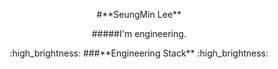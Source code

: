 <p align="center">
#**SeungMin Lee**
</p>

<p align="center">
#####I'm engineering. 
</p>

<p align="center">
:high_brightness: ###**Engineering Stack** :high_brightness:
</p>
